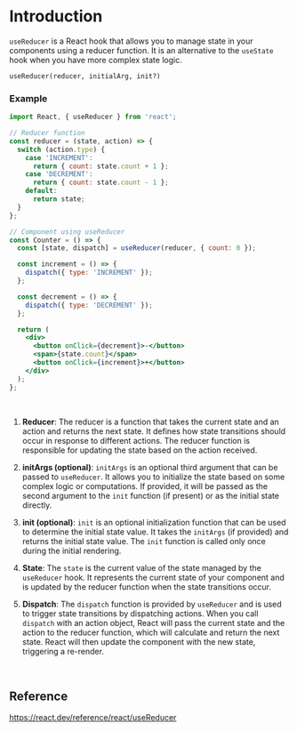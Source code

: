 # Introduction
`useReducer` is a React hook that allows you to manage state in your components using a reducer function. It is an alternative to the `useState` hook when you have more complex state logic.

`useReducer(reducer, initialArg, init?)`

### Example
```jsx
import React, { useReducer } from 'react';

// Reducer function
const reducer = (state, action) => {
  switch (action.type) {
    case 'INCREMENT':
      return { count: state.count + 1 };
    case 'DECREMENT':
      return { count: state.count - 1 };
    default:
      return state;
  }
};

// Component using useReducer
const Counter = () => {
  const [state, dispatch] = useReducer(reducer, { count: 0 });

  const increment = () => {
    dispatch({ type: 'INCREMENT' });
  };

  const decrement = () => {
    dispatch({ type: 'DECREMENT' });
  };

  return (
    <div>
      <button onClick={decrement}>-</button>
      <span>{state.count}</span>
      <button onClick={increment}>+</button>
    </div>
  );
};
```

<br>

1. **Reducer**: The reducer is a function that takes the current state and an action and returns the next state. It defines how state transitions should occur in response to different actions. The reducer function is responsible for updating the state based on the action received.

2. **initArgs (optional)**: `initArgs` is an optional third argument that can be passed to `useReducer`. It allows you to initialize the state based on some complex logic or computations. If provided, it will be passed as the second argument to the `init` function (if present) or as the initial state directly.

3. **init (optional)**: `init` is an optional initialization function that can be used to determine the initial state value. It takes the `initArgs` (if provided) and returns the initial state value. The `init` function is called only once during the initial rendering.

4. **State**: The `state` is the current value of the state managed by the `useReducer` hook. It represents the current state of your component and is updated by the reducer function when the state transitions occur.

5. **Dispatch**: The `dispatch` function is provided by `useReducer` and is used to trigger state transitions by dispatching actions. When you call `dispatch` with an action object, React will pass the current state and the action to the reducer function, which will calculate and return the next state. React will then update the component with the new state, triggering a re-render.

<br>

## Reference
https://react.dev/reference/react/useReducer
